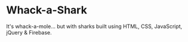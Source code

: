 # Whack-a-Shark
It's whack-a-mole... but with sharks built using HTML, CSS, JavaScript, jQuery & Firebase.
